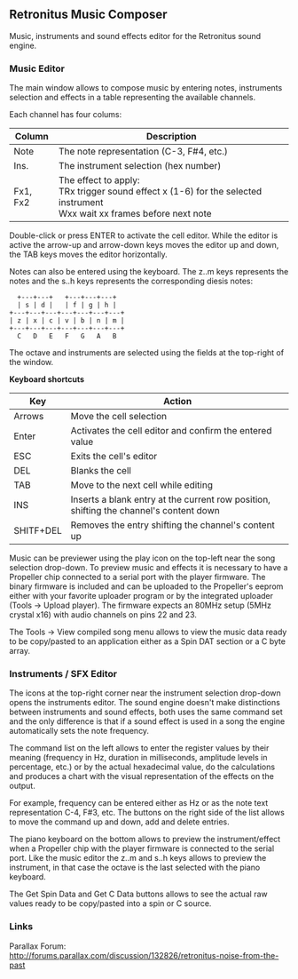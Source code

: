 ## Retronitus Music Composer

Music, instruments and sound effects editor for the Retronitus sound engine.

### Music Editor

The main window allows to compose music by entering notes, instruments selection and effects in a table representing the available channels.

Each channel has four colums:

| Column | Description |
| --- | --- |
| Note | The note representation (C-3, F#4, etc.) |
| Ins. | The instrument selection (hex number) |
| Fx1, Fx2 | The effect to apply:<br/>TRx trigger sound effect x (1-6) for the selected instrument<br/>Wxx wait xx frames before next note |

Double-click or press ENTER to activate the cell editor. While the editor is active the arrow-up and arrow-down keys moves the editor up and down, the TAB keys moves the editor horizontally.

Notes can also be entered using the keyboard. The z..m keys represents the notes and the s..h keys represents the corresponding diesis notes:

```
  +---+---+   +---+---+---+  
  | s | d |   | f | g | h |  
+---+---+---+---+---+---+---+  
| z | x | c | v | b | n | m |  
+---+---+---+---+---+---+---+  
  C   D   E   F   G   A   B  
```

The octave and instruments are selected using the fields at the top-right of the window.

**Keyboard shortcuts**

| Key | Action |
| --- | --- |
| Arrows | Move the cell selection |
| Enter | Activates the cell editor and confirm the entered value |
| ESC | Exits the cell's editor |
| DEL | Blanks the cell |
| TAB | Move to the next cell while editing |
| INS | Inserts a blank entry at the current row position, shifting the channel's content down |
| SHITF+DEL | Removes the entry shifting the channel's content up |


Music can be previewer using the play icon on the top-left near the song selection drop-down. To preview music and effects it is necessary to have a Propeller chip connected to a serial port with the player firmware. The binary firmware is included and can be uploaded to the Propeller's eeprom either with your favorite uploader program or by the integrated uploader (Tools -> Upload player). The firmware expects an 80MHz setup (5MHz crystal x16) with audio channels on pins 22 and 23.

The Tools -> View compiled song menu allows to view the music data ready to be copy/pasted to an application either as a Spin DAT section or a C byte array.

### Instruments / SFX Editor

The icons at the top-right corner near the instrument selection drop-down opens the instruments editor. The sound engine doesn't make distinctions between instruments and sound effects, both uses the same command set and the only difference is that if a sound effect is used in a song the engine automatically sets the note frequency.

The command list on the left allows to enter the register values by their meaning (frequency in Hz, duration in milliseconds, amplitude levels in percentage, etc.) or by the actual hexadecimal value, do the calculations and produces a chart with the visual representation of the effects on the output.

For example, frequency can be entered either as Hz or as the note text representation C-4, F#3, etc. The buttons on the right side of the list allows to move the command up and down, add and delete entries.

The piano keyboard on the bottom allows to preview the instrument/effect when a Propeller chip with the player firmware is connected to the serial port. Like the music editor the z..m and s..h keys allows to preview the instrument, in that case the octave is the last selected with the piano keyboard.

The Get Spin Data and Get C Data buttons allows to see the actual raw values ready to be copy/pasted into a spin or C source.

### Links ###

Parallax Forum:  
http://forums.parallax.com/discussion/132826/retronitus-noise-from-the-past
